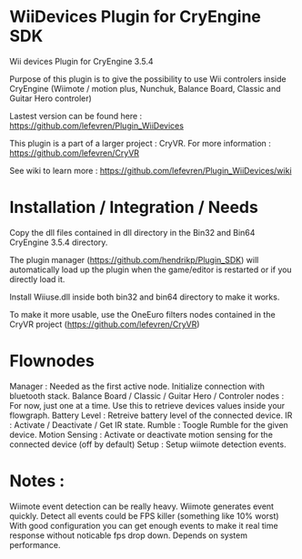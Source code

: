 WiiDevices Plugin for CryEngine SDK
=====================================
Wii devices Plugin for CryEngine 3.5.4 

Purpose of this plugin is to give the possibility to use Wii controlers inside CryEngine (Wiimote / motion plus, Nunchuk, Balance Board, Classic and Guitar Hero controler)

Lastest version can be found here : https://github.com/lefevren/Plugin_WiiDevices

This plugin is a part of a larger project : CryVR. For more information : https://github.com/lefevren/CryVR

See wiki to learn more : https://github.com/lefevren/Plugin_WiiDevices/wiki


Installation / Integration / Needs
==========================
Copy the dll files contained in dll directory in the Bin32 and Bin64 CryEngine 3.5.4 directory.

The plugin manager (https://github.com/hendrikp/Plugin_SDK) will automatically load up the plugin when the game/editor is restarted or if you directly load it.

Install Wiiuse.dll inside both bin32 and bin64 directory to make it works.

To make it more usable, use the OneEuro filters nodes contained in the CryVR project (https://github.com/lefevren/CryVR)


Flownodes
=========

Manager : Needed as the first active node. Initialize connection with bluetooth stack. 
Balance Board / Classic / Guitar Hero / Controler nodes : For now, just one at a time. Use this to retrieve devices values inside your flowgraph.
Battery Level : Retreive battery level of the connected device.
IR : Activate / Deactivate / Get IR state.
Rumble : Toogle Rumble for the given device.
Motion Sensing : Activate or deactivate motion sensing for the connected device (off by default)
Setup : Setup wiimote detection events.

Notes :
=================

Wiimote event detection can be really heavy. Wiimote generates event quickly. Detect all events could be FPS killer (something like 10% worst)
With good configuration you can get enough events to make it real time response without noticable fps drop down. Depends on system performance.
